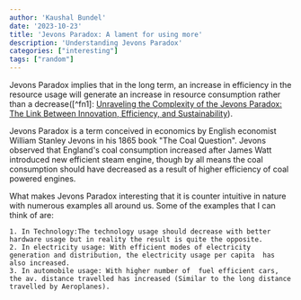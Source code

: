 ```yaml
---
author: 'Kaushal Bundel'
date: '2023-10-23'
title: 'Jevons Paradox: A lament for using more'
description: 'Understanding Jevons Paradox'
categories: ["interesting"]
tags: ["random"]
---
```


Jevons Paradox implies that in the long term, an increase in efficiency in the resource usage will generate an increase in resource consumption rather than a decrease([^fn1]: [Unraveling the Complexity of the Jevons Paradox: The Link Between Innovation, Efficiency, and Sustainability](https://www.frontiersin.org/articles/10.3389/fenrg.2018.00026/full)).

Jevons Paradox is a term conceived in economics by English economist William Stanley Jevons in his 1865 book "The Coal Question". Jevons observed that England's coal consumption increased after James Watt introduced new efficient steam engine, though by all means the coal consumption should have decreased as a result of higher efficiency of coal powered engines.

What makes Jevons Paradox interesting that it is counter intuitive in nature with numerous examples all around us. Some of the examples that I can think of are: 

    1. In Technology:The technology usage should decrease with better hardware usage but in reality the result is quite the opposite. 
    2. In electricity usage: With efficient modes of electricity generation and distribution, the electricity usage per capita  has also increased.
    3. In automobile usage: With higher number of  fuel efficient cars, the av. distance travelled has increased (Similar to the long distance travelled by Aeroplanes).

 
